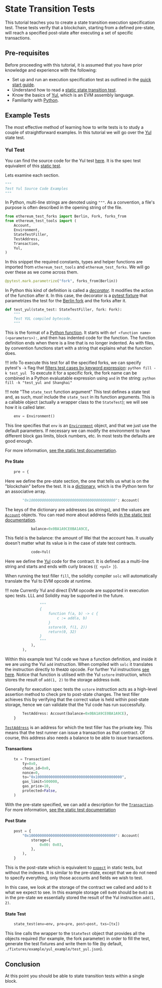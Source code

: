 # State Transition Tests

This tutorial teaches you to create a state transition execution specification test. These tests verify that a blockchain, starting from a defined pre-state, will reach a specified post-state after executing a set of specific transactions.

## Pre-requisites

Before proceeding with this tutorial, it is assumed that you have prior knowledge and experience with the following:

- Set up and run an execution specification test as outlined in the [quick start guide](../getting_started/quick_start.md).
- Understand how to read a [static state transition test](https://ethereum-tests.readthedocs.io/en/latest/state-transition-tutorial.html#the-source-code).
- Know the basics of [Yul](https://docs.soliditylang.org/en/latest/yul.html), which is an EVM assembly language.
- Familiarity with [Python](https://docs.python.org/3/tutorial/).

## Example Tests

The most effective method of learning how to write tests is to study a couple of straightforward examples. In this tutorial we will go over the [Yul](https://github.com/ethereum/execution-spec-tests/blob/main/tests/example/test_yul_example.py#L17) state test.

### Yul Test

You can find the source code for the Yul test [here](https://github.com/ethereum/execution-spec-tests/tree/main/tests/example/test_example.py).
It is the spec test equivalent of this [static test](https://github.com/ethereum/tests/blob/develop/src/GeneralStateTestsFiller/stExample/yulExampleFiller.yml). 

Lets examine each section.

```python
"""
Test Yul Source Code Examples
"""
```

In Python, multi-line strings are denoted using `"""`. As a convention, a file's purpose is often described in the opening string of the file.

```python
from ethereum_test_forks import Berlin, Fork, forks_from
from ethereum_test_tools import (
    Account,
    Environment,
    StateTestFiller,
    TestAddress,
    Transaction,
    Yul,
)
```

In this snippet the required constants, types and helper functions are imported from `ethereum_test_tools` and `ethereum_test_forks`. We will go over these as we come across them.


```python
@pytest.mark.parametrize("fork", forks_from(Berlin))
```

In Python this kind of definition is called a [*decorator*](https://docs.python.org/3/search.html?q=decorator).
It modifies the action of the function after it.
In this case, the decorator is a [pytest fixture](https://docs.pytest.org/en/latest/explanation/fixtures.html) that parametrizes the test for the [Berlin fork](https://ethereum.org/en/history/#berlin) and the forks after it.

```python
def test_yul(state_test: StateTestFiller, fork: Fork):
    """
    Test YUL compiled bytecode.
    """
```

This is the format of a [Python function](https://docs.python.org/3/tutorial/controlflow.html#defining-functions).
It starts with `def <function name>(<parameters>):`, and then has indented code for the function.
The function definition ends when there is a line that is no longer indented. As with files, by convention functions start with a string that explains what the function does.


!!! info
    To execute this test for all the specified forks, we can specify pytest's `-k` flag that [filters test cases by keyword expression](https://docs.pytest.org/en/latest/how-to/usage.html#specifying-tests-selecting-tests):
    ```python
    fill -k test_yul
    ```
    To execute it for a specific fork, the fork name can be combined in a Python evaluatable expression using `and` in the string:
    ```python
    fill -k "test_yul and Shanghai"
    ```

!!! note "The `state_test` function argument"
    This test defines a state test and, as such, _must_ include the `state_test` in its function arguments. This is a callable object (actually a wrapper class to the `StateTest`); we will see how it is called later.


```python
    env = Environment()
```

This line specifies that `env` is an [`Environment`](https://github.com/ethereum/execution-spec-tests/blob/main/src/ethereum_test_tools/common/types.py#L445) object, and that we just use the default parameters.
If necessary we can modify the environment to have different block gas limits, block numbers, etc.
In most tests the defaults are good enough.

For more information, [see the static test documentation](https://ethereum-tests.readthedocs.io/en/latest/test_filler/state_filler.html#env).


#### Pre State


```python
    pre = {
```

Here we define the pre-state section, the one that tells us what is on the "blockchain" before the test.
It is a [dictionary](https://docs.python.org/3/tutorial/datastructures.html#dictionaries), which is the Python term for an associative array.

```python
        "0x1000000000000000000000000000000000000000": Account(
```

The keys of the dictionary are addresses (as strings), and the values are [`Account`](https://github.com/ethereum/execution-spec-tests/blob/main/src/ethereum_test_tools/common/types.py#L264) objects.
You can read more about address fields [in the static test documentation](https://ethereum-tests.readthedocs.io/en/latest/test_filler/state_filler.html#address-fields). 

```python
            balance=0x0BA1A9CE0BA1A9CE,
```

This field is the balance: the amount of Wei that the account has. It usually doesn't matter what its value is in the case of state test contracts.

```python
            code=Yul(
```

Here we define the [Yul](https://docs.soliditylang.org/en/v0.8.17/yul.html) code for the contract. It is defined as a multi-line string and starts and ends with curly braces (`{ <yul> }`).

When running the test filler `fill`, the solidity compiler `solc` will automatically translate the Yul to EVM opcode at runtime.

!!! note
    Currently Yul and direct EVM opcode are supported in execution spec tests. LLL and Solidity may be supported in the future.

```python
                """
                {
                    function f(a, b) -> c {
                        c := add(a, b)
                    }
                    sstore(0, f(1, 2))
                    return(0, 32)
                }
                """
            ),
        ),
```

Within this example test Yul code we have a function definition, and inside it we are using the Yul `add` instruction. When compiled with `solc` it translates the instruction directly to the`ADD` opcode. For further Yul instructions [see here](https://docs.soliditylang.org/en/latest/yul.html#evm-dialect). Notice that function is utilised with the Yul `sstore` instruction, which stores the result of `add(1, 2)` to the storage address `0x00`.

Generally for execution spec tests the `sstore` instruction acts as a high-level assertion method to check pre to post-state changes. The test filler achieves this by verifying that the correct value is held within post-state storage, hence we can validate that the Yul code has run successfully.

```python
        TestAddress: Account(balance=0x0BA1A9CE0BA1A9CE),
    }
```

[`TestAddress`](https://github.com/ethereum/execution-spec-tests/blob/main/src/ethereum_test_tools/common/constants.py#L8) is an address for which the test filler has the private key.
This means that the test runner can issue a transaction as that contract.
Of course, this address also needs a balance to be able to issue transactions.

#### Transactions

```python
    tx = Transaction(
        ty=0x0,
        chain_id=0x0,
        nonce=0,
        to="0x1000000000000000000000000000000000000000",
        gas_limit=500000,
        gas_price=10,
        protected=False,
    )
```

With the pre-state specified, we can add a description for the [`Transaction`](https://github.com/ethereum/execution-spec-tests/blob/main/src/ethereum_test_tools/common/types.py#L516).
For more information, [see the static test documentation](https://ethereum-tests.readthedocs.io/en/latest/test_filler/state_filler.html#transaction)

#### Post State

```python
    post = {
        "0x1000000000000000000000000000000000000000": Account(
            storage={
                0x00: 0x03,
            },
        ),
    }
```

This is the post-state which is equivalent to [`expect`](https://ethereum-tests.readthedocs.io/en/latest/test_filler/state_filler.html#expect) in static tests, but without the indexes. It is similar to the pre-state, except that we do not need to specify everything, only those accounts and fields we wish to test.

In this case, we look at the storage of the contract we called and add to it what we expect to see. In this example storage cell `0x00` should be `0x03` as in the pre-state we essentially stored the result of the Yul instruction `add(1, 2)`.

#### State Test

```python
    state_test(env=env, pre=pre, post=post, txs=[tx])
```

This line calls the wrapper to the `StateTest` object that provides all the objects required (for example, the fork parameter) in order to fill the test, generate the test fixtures and write them to file (by default, `./fixtures/example/yul_example/test_yul.json`).

## Conclusion

At this point you should be able to state transition tests within a single block.

